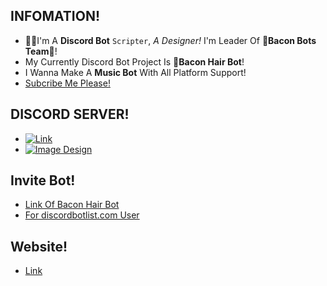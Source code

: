 ## INFOMATION!
  - 💁‍♂️I'm A **Discord Bot** `Scripter`, *A Designer!* I'm Leader Of __**🥓Bacon Bots Team🤖**__!
  - My Currently Discord Bot Project Is **🥓Bacon Hair Bot**!
  - I Wanna Make A **Music Bot** With All Platform Support!
  - [Subcribe Me Please!](https://www.youtube.com/channel/UCtNZyozKpM80OVb1N_xZ-wA)
## DISCORD SERVER!
 - [![Link](https://cdn.discordapp.com/attachments/879240705262907411/880724865324290068/lol.png)](https://discord.gg/MzyqmKTWNc)
 - [![Image Design](https://cdn.discordapp.com/attachments/879241317367046167/889074451222781952/Ez.png)](https://discord.gg/VjEDtSgk4Q)
## Invite Bot!
  - [Link Of Bacon Hair Bot](https://top.gg/bot/848572095101272084)
  - [For discordbotlist.com User](https://discordbotlist.com/bots/bacon-hair-bot)
## Website!
 - [Link](https://www.baconhairbot.ml/)
